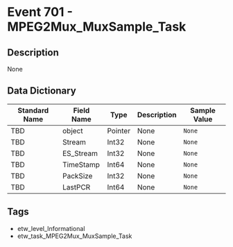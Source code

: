 # Event 701 - MPEG2Mux_MuxSample_Task

## Description
None

## Data Dictionary
|Standard Name|Field Name|Type|Description|Sample Value|
|---|---|---|---|---|
|TBD|object|Pointer|None|`None`|
|TBD|Stream|Int32|None|`None`|
|TBD|ES_Stream|Int32|None|`None`|
|TBD|TimeStamp|Int64|None|`None`|
|TBD|PackSize|Int32|None|`None`|
|TBD|LastPCR|Int64|None|`None`|

## Tags
* etw_level_Informational
* etw_task_MPEG2Mux_MuxSample_Task